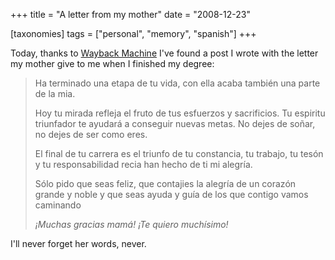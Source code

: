 +++
title = "A letter from my mother"
date = "2008-12-23"

[taxonomies]
tags = ["personal", "memory", "spanish"]
+++

Today, thanks to [Wayback Machine](https://web.archive.org/) I've found a post I wrote
with the letter my mother give to me when I finished my degree:

> Ha terminado una etapa de tu vida, con ella acaba también una parte de la mia.
>
> Hoy tu mirada refleja el fruto de tus esfuerzos y sacrificios. Tu espiritu
> triunfador te ayudará a conseguir nuevas metas. No dejes de soñar, no dejes de ser
> como eres.
>
> El final de tu carrera es el triunfo de tu constancia, tu trabajo, tu tesón y tu
> responsabilidad recia han hecho de ti mi alegría.
>
> Sólo pido que seas feliz, que contajies la alegría de un corazón grande y noble y
> que seas ayuda y guía de los que contigo vamos caminando
>
> *¡Muchas gracias mamá! ¡Te quiero muchísimo!*

I'll never forget her words, never.

